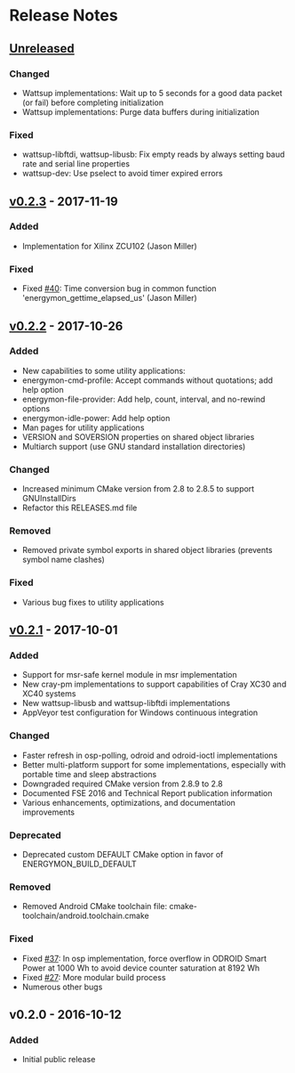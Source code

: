 # Release Notes

## [Unreleased]
### Changed
 * Wattsup implementations: Wait up to 5 seconds for a good data packet (or fail) before completing initialization
 * Wattsup implementations: Purge data buffers during initialization

### Fixed
 * wattsup-libftdi, wattsup-libusb: Fix empty reads by always setting baud rate and serial line properties
 * wattsup-dev: Use pselect to avoid timer expired errors


## [v0.2.3] - 2017-11-19
### Added
 * Implementation for Xilinx ZCU102 (Jason Miller)

### Fixed
 * Fixed [#40]: Time conversion bug in common function 'energymon_gettime_elapsed_us' (Jason Miller)


## [v0.2.2] - 2017-10-26
### Added
 * New capabilities to some utility applications:
  * energymon-cmd-profile: Accept commands without quotations; add help option
  * energymon-file-provider: Add help, count, interval, and no-rewind options
  * energymon-idle-power: Add help option
 * Man pages for utility applications
 * VERSION and SOVERSION properties on shared object libraries
 * Multiarch support (use GNU standard installation directories)

### Changed
 * Increased minimum CMake version from 2.8 to 2.8.5 to support GNUInstallDirs
 * Refactor this RELEASES.md file

### Removed
 * Removed private symbol exports in shared object libraries (prevents symbol name clashes)

### Fixed
 * Various bug fixes to utility applications


## [v0.2.1] - 2017-10-01
### Added
 * Support for msr-safe kernel module in msr implementation
 * New cray-pm implementations to support capabilities of Cray XC30 and XC40 systems
 * New wattsup-libusb and wattsup-libftdi implementations
 * AppVeyor test configuration for Windows continuous integration

### Changed
 * Faster refresh in osp-polling, odroid and odroid-ioctl implementations
 * Better multi-platform support for some implementations, especially with portable time and sleep abstractions
 * Downgraded required CMake version from 2.8.9 to 2.8
 * Documented FSE 2016 and Technical Report publication information
 * Various enhancements, optimizations, and documentation improvements

### Deprecated
 * Deprecated custom DEFAULT CMake option in favor of ENERGYMON_BUILD_DEFAULT

### Removed
 * Removed Android CMake toolchain file: cmake-toolchain/android.toolchain.cmake

### Fixed
 * Fixed [#37]: In osp implementation, force overflow in ODROID Smart Power at 1000 Wh to avoid device counter saturation at 8192 Wh
 * Fixed [#27]: More modular build process
 * Numerous other bugs

## v0.2.0 - 2016-10-12
### Added
 * Initial public release

[Unreleased]: https://github.com/energymon/energymon/compare/v0.2.3...HEAD
[v0.2.3]: https://github.com/energymon/energymon/compare/v0.2.2...v0.2.3
[v0.2.2]: https://github.com/energymon/energymon/compare/v0.2.1...v0.2.2
[v0.2.1]: https://github.com/energymon/energymon/compare/v0.2.0...v0.2.1
[#40]: https://github.com/energymon/energymon/issues/40
[#37]: https://github.com/energymon/energymon/issues/37
[#27]: https://github.com/energymon/energymon/issues/27
